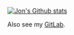 
[![Jon's Github stats](https://github-readme-stats.vercel.app/api?username=jontrossbach&hide_rank=true&show_icons=true&count_private=true)](https://github.com/jontrossbach/github-readme-stats)

Also see my [GitLab](https://gitlab.com/jontrossbach).
